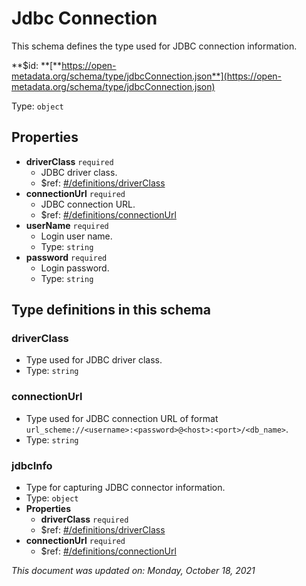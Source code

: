 # Jdbc Connection

This schema defines the type used for JDBC connection information.

**$id: **[**https://open-metadata.org/schema/type/jdbcConnection.json**](https://open-metadata.org/schema/type/jdbcConnection.json)

Type: `object`

## Properties

* **driverClass** `required`
  * JDBC driver class.
  * $ref: [#/definitions/driverClass](jdbcconnection.md#driverclass)
* **connectionUrl** `required`
  * JDBC connection URL.
  * $ref: [#/definitions/connectionUrl](jdbcconnection.md#connectionurl)
* **userName** `required`
  * Login user name.
  * Type: `string`
* **password** `required`
  * Login password.
  * Type: `string`

## Type definitions in this schema

### driverClass

* Type used for JDBC driver class.
* Type: `string`

### connectionUrl

* Type used for JDBC connection URL of format `url_scheme://<username>:<password>@<host>:<port>/<db_name>`.
* Type: `string`

### jdbcInfo

* Type for capturing JDBC connector information.
* Type: `object`
* **Properties**
  * **driverClass** `required`
  * $ref: [#/definitions/driverClass](jdbcconnection.md#driverclass)
* **connectionUrl** `required`
  * $ref: [#/definitions/connectionUrl](jdbcconnection.md#connectionurl)

_This document was updated on: Monday, October 18, 2021_
